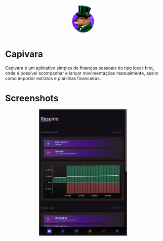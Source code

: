<div align="center">
  <a href="https://capybara-teal.vercel.app"><img width="77px" src="public/logo.png" alt="Capybara" /></a>
</div>

# Capivara

Capivara é um aplicativo simples de finanças pessoais do tipo local-first, onde é possível acompanhar e lançar movimentações manualmente, assim como importar extratos e planilhas financeiras.

# Screenshots

<div align="center">
  <a href="https://capybara-teal.vercel.app"><img style="width: 284px" src="screenshot.png" alt="Capybara" /></a>
</div>

